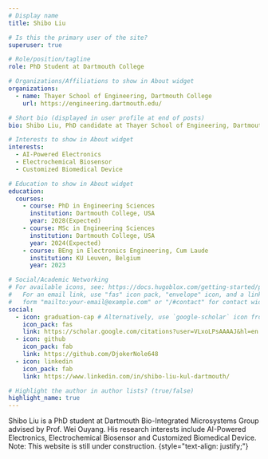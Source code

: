 ```yaml
---
# Display name
title: Shibo Liu

# Is this the primary user of the site?
superuser: true

# Role/position/tagline
role: PhD Student at Dartmouth College

# Organizations/Affiliations to show in About widget
organizations:
  - name: Thayer School of Engineering, Dartmouth College
    url: https://engineering.dartmouth.edu/

# Short bio (displayed in user profile at end of posts)
bio: Shibo Liu, PhD candidate at Thayer School of Engineering, Dartmouth College. Email address Shibo.Liu.TH AT dartmouth.edu

# Interests to show in About widget
interests:
  - AI-Powered Electronics
  - Electrochemical Biosensor
  - Customized Biomedical Device

# Education to show in About widget
education:
  courses:
    - course: PhD in Engineering Sciences
      institution: Dartmouth College, USA
      year: 2028(Expected)
    - course: MSc in Engineering Sciences
      institution: Dartmouth College, USA
      year: 2024(Expected)
    - course: BEng in Electronics Engineering, Cum Laude
      institution: KU Leuven, Belgium
      year: 2023

# Social/Academic Networking
# For available icons, see: https://docs.hugoblox.com/getting-started/page-builder/#icons
#   For an email link, use "fas" icon pack, "envelope" icon, and a link in the
#   form "mailto:your-email@example.com" or "/#contact" for contact widget.
social:
  - icon: graduation-cap # Alternatively, use `google-scholar` icon from `ai` icon pack
    icon_pack: fas
    link: https://scholar.google.com/citations?user=VLxoLPsAAAAJ&hl=en
  - icon: github
    icon_pack: fab
    link: https://github.com/DjokerNole648
  - icon: linkedin
    icon_pack: fab
    link: https://www.linkedin.com/in/shibo-liu-kul-dartmouth/

# Highlight the author in author lists? (true/false)
highlight_name: true
---
```


Shibo Liu is a PhD student at Dartmouth Bio-Integrated Microsystems Group advised by Prof. Wei Ouyang. His research interests include AI-Powered Electronics, Electrochemical Biosensor and Customized Biomedical Device. Note: This website is still under construction.
{style="text-align: justify;"}
